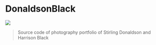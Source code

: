 # DonaldsonBlack

![](https://skillicons.dev/icons?i=deno,ts,tailwind,neovim,ps,pr)

> Source code of photography portfolio of Stirling Donaldson and Harrison Black
